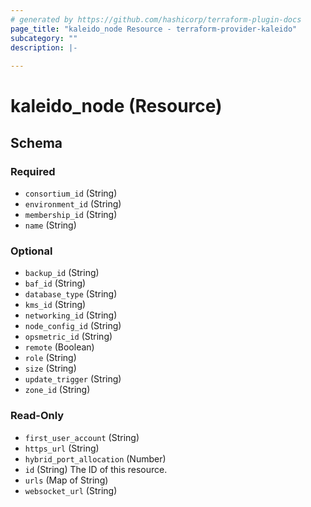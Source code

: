 ```yaml
---
# generated by https://github.com/hashicorp/terraform-plugin-docs
page_title: "kaleido_node Resource - terraform-provider-kaleido"
subcategory: ""
description: |-
  
---
```


# kaleido_node (Resource)





<!-- schema generated by tfplugindocs -->
## Schema

### Required

- `consortium_id` (String)
- `environment_id` (String)
- `membership_id` (String)
- `name` (String)

### Optional

- `backup_id` (String)
- `baf_id` (String)
- `database_type` (String)
- `kms_id` (String)
- `networking_id` (String)
- `node_config_id` (String)
- `opsmetric_id` (String)
- `remote` (Boolean)
- `role` (String)
- `size` (String)
- `update_trigger` (String)
- `zone_id` (String)

### Read-Only

- `first_user_account` (String)
- `https_url` (String)
- `hybrid_port_allocation` (Number)
- `id` (String) The ID of this resource.
- `urls` (Map of String)
- `websocket_url` (String)
